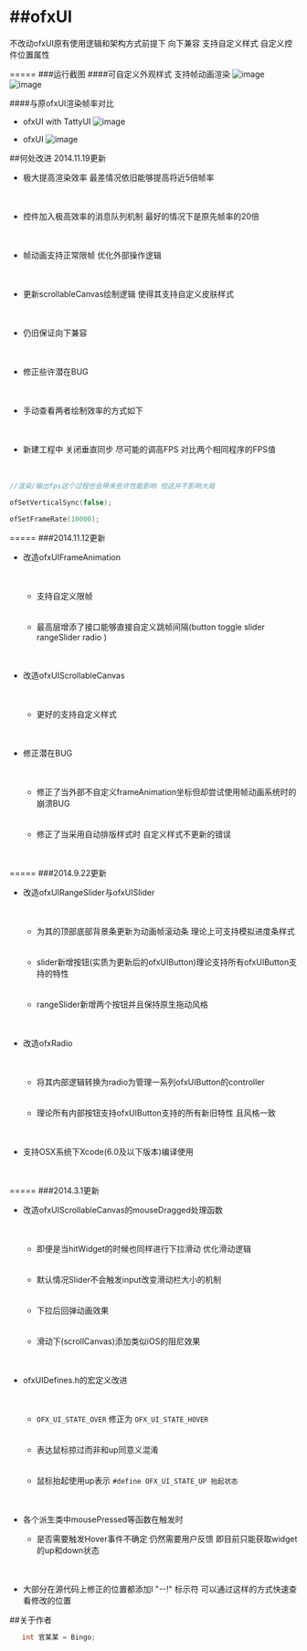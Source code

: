 ##ofxUI
=====

不改动ofxUI原有使用逻辑和架构方式前提下 向下兼容 
支持自定义样式 自定义控件位置属性


=====
###运行截图
####可自定义外观样式 支持帧动画渲染
![image](https://github.com/BentleyBlanks/ofxTrianglular/raw/master/pictures/(1).jpg)
![image](https://github.com/BentleyBlanks/ofxTrianglular/raw/master/pictures/(2).jpg)

####与原ofxUI渲染帧率对比
* ofxUI with TattyUI
![image](https://github.com/BentleyBlanks/ofxTrianglular/raw/master/pictures/(4).jpg)

* ofxUI
![image](https://github.com/BentleyBlanks/ofxTrianglular/raw/master/pictures/(3).jpg)

##何处改进 2014.11.19更新
*  极大提高渲染效率 最差情况依旧能够提高将近5倍帧率<br><br><br>
  * 控件加入极高效率的消息队列机制 最好的情况下是原先帧率的20倍<br><br><br>
*  帧动画支持正常限帧 优化外部操作逻辑<br><br><br>
*  更新scrollableCanvas绘制逻辑 使得其支持自定义皮肤样式<br><br><br>
*  仍旧保证向下兼容<br><br><br>
  * 修正些许潜在BUG<br><br><br>

*  手动查看两者绘制效率的方式如下<br><br><br>
*  新建工程中 关闭垂直同步 尽可能的调高FPS 对比两个相同程序的FPS值<br><br><br>

```c
//渲染/输出fps这个过程也会带来些许性能影响 但这并不影响大局

ofSetVerticalSync(false);

ofSetFrameRate(10000);
```

=====
###2014.11.12更新
*  改造ofxUIFrameAnimation<br><br><br>
    * 支持自定义限帧 <br><br><br>
    * 最高层增添了接口能够直接自定义跳帧间隔(button toggle slider rangeSlider radio )<br><br><br>

*  改造ofxUIScrollableCanvas<br><br><br>
    * 更好的支持自定义样式<br><br><br>

*  修正潜在BUG<br><br><br>
    * 修正了当外部不自定义frameAnimation坐标但却尝试使用帧动画系统时的崩溃BUG<br><br><br>
    * 修正了当采用自动排版样式时 自定义样式不更新的错误<br><br><br>


=====
###2014.9.22更新


* 改造ofxUIRangeSlider与ofxUISlider<br><br><br>
    * 为其的顶部底部背景条更新为动画帧滚动条 理论上可支持模拟进度条样式<br><br><br>
    * slider新增按钮(实质为更新后的ofxUIButton)理论支持所有ofxUIButton支持的特性<br><br><br>
    * rangeSlider新增两个按钮并且保持原生拖动风格<br><br><br>


* 改造ofxRadio<br><br><br>
    * 将其内部逻辑转换为radio为管理一系列ofxUIButton的controller<br><br><br>
    * 理论所有内部按钮支持ofxUIButton支持的所有新旧特性 且风格一致<br><br><br>



* 支持OSX系统下Xcode(6.0及以下版本)编译使用 <br><br><br>


=====
###2014.3.1更新
* 改造ofxUIScrollableCanvas的mouseDragged处理函数<br><br><br>
    * 即便是当hitWidget的时候也同样进行下拉滑动 优化滑动逻辑<br><br><br>
    * 默认情况Slider不会触发input改变滑动栏大小的机制<br><br><br>
    * 下拉后回弹动画效果<br><br><br>
    * 滑动下(scrollCanvas)添加类似iOS的阻尼效果<br><br><br>

* ofxUIDefines.h的宏定义改进<br><br><br>
    * ``` OFX_UI_STATE_OVER ``` 修正为 ``` OFX_UI_STATE_HOVER ```
<br><br><br>
    * 表达鼠标掠过而非和up同意义混淆<br><br><br>
    * 鼠标抬起使用up表示 ``` #define OFX_UI_STATE_UP 抬起状态 ```<br><br><br>

* 各个派生类中mousePressed等函数在触发时 
    * 是否需要触发Hover事件不确定 仍然需要用户反馈 即目前只能获取widget的up和down状态 <br><br><br>
    
* 大部分在源代码上修正的位置都添加l "--!" 标示符 可以通过这样的方式快速查看修改的位置


##关于作者
```c
   int 官某某 = Bingo;
```
